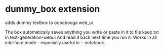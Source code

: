 # dummy_box extension
adds dummy textbox to oobabooga web_ui

The box automatically saves anything you write or paste in it to file keep.txt in text-generation-webui
And read it back next time you run it. Works in all interface mode - especially useful in --notebook 


